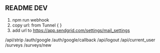 
README DEV
-------------------------------------------
1. npm run webhook 
2. copy url: from Tunnel { }
3. add url to https://app.sendgrid.com/settings/mail_settings




 

/api/strip
/auth/google
/auth/google/callback
/api/logout
/api/current_user
/surveys
/surveys/new
